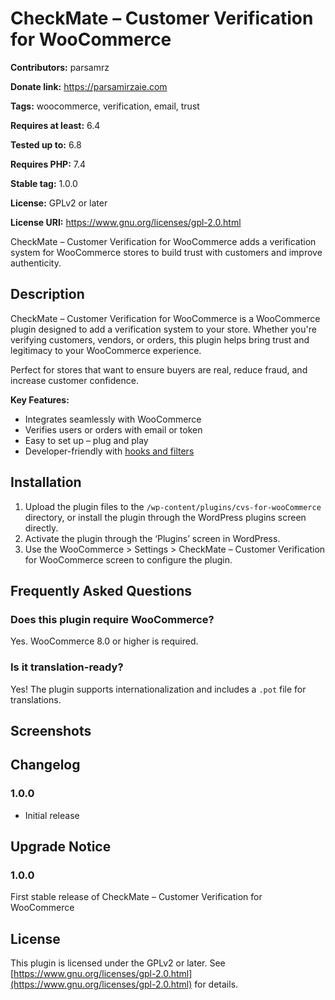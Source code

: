 # CheckMate – Customer Verification for WooCommerce

**Contributors:** parsamrz

**Donate link:** https://parsamirzaie.com

**Tags:** woocommerce, verification, email, trust

**Requires at least:** 6.4

**Tested up to:** 6.8

**Requires PHP:** 7.4

**Stable tag:** 1.0.0

**License:** GPLv2 or later

**License URI:** https://www.gnu.org/licenses/gpl-2.0.html

CheckMate – Customer Verification for WooCommerce adds a verification system for WooCommerce stores to build trust with customers and improve authenticity.

## Description

CheckMate – Customer Verification for WooCommerce is a WooCommerce plugin designed to add a verification system to your store. Whether you're verifying customers, vendors, or orders, this plugin helps bring trust and legitimacy to your WooCommerce experience.

Perfect for stores that want to ensure buyers are real, reduce fraud, and increase customer confidence.

**Key Features:**

* Integrates seamlessly with WooCommerce
* Verifies users or orders with email or token
* Easy to set up – plug and play
* Developer-friendly with [hooks and filters](cvs-woo-hooks.md)


## Installation

1.  Upload the plugin files to the `/wp-content/plugins/cvs-for-wooCommerce` directory, or install the plugin through the WordPress plugins screen directly.
2.  Activate the plugin through the ‘Plugins’ screen in WordPress.
3.  Use the WooCommerce > Settings > CheckMate – Customer Verification for WooCommerce screen to configure the plugin.

## Frequently Asked Questions

### Does this plugin require WooCommerce?

Yes. WooCommerce 8.0 or higher is required.

### Is it translation-ready?

Yes! The plugin supports internationalization and includes a `.pot` file for translations.

## Screenshots


## Changelog

### 1.0.0

* Initial release

## Upgrade Notice

### 1.0.0

First stable release of CheckMate – Customer Verification for WooCommerce

## License

This plugin is licensed under the GPLv2 or later.
See [https://www.gnu.org/licenses/gpl-2.0.html](https://www.gnu.org/licenses/gpl-2.0.html) for details.